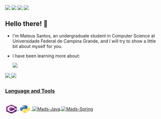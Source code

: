 
<div>
   <a href="matthewsantosfb@gmail.com" target="_blank"><img src="https://img.shields.io/badge/Gmail-D14836?style=for-the-badge&logo=gmail&logoColor=white" target="_blank"></a>
   <a href="https://www.linkedin.com/in/mateus-santos-b35996193/" target="_blank"><img src="https://img.shields.io/badge/LinkedIn-0077B5?style=for-the-badge&logo=linkedin&logoColor=white" target="_blank"></a>
   <a href="https://www.instagram.com/matevssnts/" target="_blank"><img src="https://img.shields.io/badge/Instagram-E4405F?style=for-the-badge&logo=instagram&logoColor=white"></a>
  <a href="https://www.twitch.tv/immatevs" target="_blank"><img src="https://img.shields.io/badge/Twitch-9146FF?style=for-the-badge&logo=twitch&logoColor=white" target="_blank"></a>
</div>
  
## Hello there! 👋

- I'm Mateus Santos, an undergraduate student in Computer Science at Universidade Federal de Campina Grande, 
and I will try to show a little bit about myself for you.

- I have been learning more about: <div><img src="https://img.shields.io/badge/React-20232A?style=for-the-badge&logo=react&logoColor=61DAFB"></div>

<div>
  <a href="https://github.com/Mateussnts">
  <img height="180em" src="https://github-readme-stats.vercel.app/api?username=mateussnts&show_icons=true&theme=dark&include_all_commits=true&count_private=true"/>
  <img height="180em" src="https://github-readme-stats.vercel.app/api/top-langs/?username=mateussnts&layout=compact&langs_count=7&theme=dark"/>
</div>
  
##
  
### Language and Tools
  
<div style="display: inline_block"><br>
  <img align="center" alt="Mads-Csharp" height="30" width="40" src="https://raw.githubusercontent.com/devicons/devicon/master/icons/csharp/csharp-original.svg">
  <img align="center" alt="Mads-Python" height="30" width="40" src="https://raw.githubusercontent.com/devicons/devicon/master/icons/python/python-original.svg">
  <img align="center" alt="Mads-Java" height="30" width="40" src="https://cdn.jsdelivr.net/gh/devicons/devicon/icons/java/java-original.svg">
  <img align="center" alt="Mads-Spring" height="30" width="40" src="https://cdn.jsdelivr.net/gh/devicons/devicon/icons/spring/spring-original-wordmark.svg">


  
</div>
  
  
  
